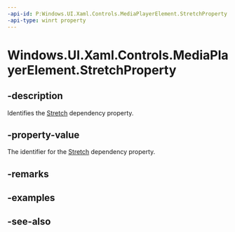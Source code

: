 ```yaml
---
-api-id: P:Windows.UI.Xaml.Controls.MediaPlayerElement.StretchProperty
-api-type: winrt property
---
```


<!-- Property syntax
public Windows.UI.Xaml.DependencyProperty StretchProperty { get; }
-->

# Windows.UI.Xaml.Controls.MediaPlayerElement.StretchProperty

## -description
Identifies the [Stretch](mediaplayerelement_stretch.md) dependency property.


## -property-value
The identifier for the [Stretch](mediaplayerelement_stretch.md) dependency property.

## -remarks

## -examples

## -see-also
